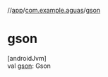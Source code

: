//[app](../../index.md)/[com.example.aguas](index.md)/[gson](gson.md)

# gson

[androidJvm]\
val [gson](gson.md): Gson
